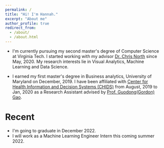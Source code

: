 ```yaml
---
permalink: /
title: "Hi! I'm Hannah."
excerpt: "About me"
author_profile: true
redirect_from: 
  - /about/
  - /about.html
---
```

* I'm currently pursuing my second master's degree of Computer Science at Virginia Tech. I started working with my advisor [Dr. Chris North](https://people.cs.vt.edu/north/) since May, 2020. My research interests lie in Visual Analytics, Machine Learning and Data Science.

* I earned my first master's degree in Business analytics, University of Maryland on December, 2019. I have been affiliated with [Center for Health Information and Decision Systems (CHIDS)](https://www.rhsmith.umd.edu/centers-excellence/center-health-information-decision-systems) from August, 2019 to Jan, 2020 as a Research Assistant advised by [Prof. Guodong(Gordon) Gao](https://www.rhsmith.umd.edu/directory/guodong-gordon-gao). 


# Recent
* I'm going to graduate in December 2022.
* I will work as a Machine Learning Engineer Intern this coming summer 2022.
